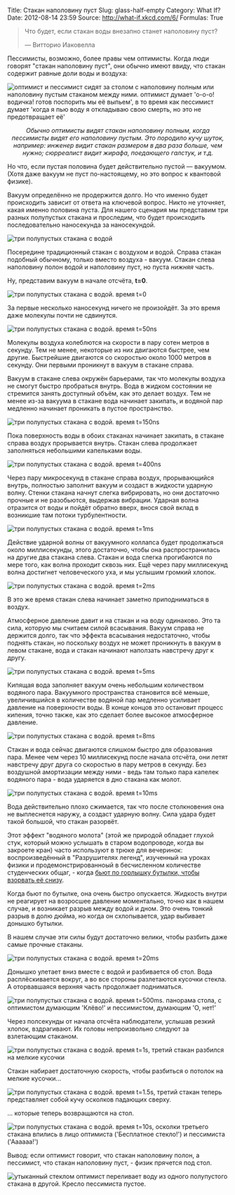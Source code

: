 Title: Стакан наполовину пуст
Slug: glass-half-empty
Category: What If?
Date: 2012-08-14 23:59
Source: http://what-if.xkcd.com/6/
Formulas: True

> Что будет, если стакан воды внезапно станет наполовину пуст?
>
> — Витторио Иаковелла

Пессимисты, возможно, более правы чем оптимисты. Когда люди говорят "стакан наполовину пуст", они обычно имеют ввиду, что стакан содержит равные доли воды и воздуха:

![оптимист и пессимист сидят за столом с наполовину полным или наполовину пустым стаканом между ними. оптимист думает 'о-о-о! водичка! готов поспорить мы её выпьем', в то время как пессимист думает 'когда я пью воду я откладываю свою смерть, но это не предотвращает её'](/uploads/006-glass-half-empty/glass_people_ru.png)

_<center>Обычно оптимисты видят стакан наполовину полным, когда пессимисты видят его наполовину пустым. Это породило кучу шуток, например: инженер видит 
стакан размером в два раза больше, чем нужно; сюрреалист видит жирафа, поедающего галстук, и т.д.</center>_

Но что, если пустая половина будет действительно пустой — вакуумом. (Хотя даже вакуум не пуст по-настоящему, но это вопрос к квантовой физике).

Вакуум определённо не продержится долго. Но что именно будет происходить зависит от ответа на ключевой вопрос. Никто не уточняет, какая именно половина пуста. Для нашего сценария мы представим три разных полупустых стакана и проследим, что будет происходить последовательно наносекунда за наносекундой.

![три полупустых стакана с водой](/uploads/006-glass-half-empty/glass_three_ru.png)

Посередине традиционный стакан с воздухом и водой. Справа стакан подобный обычному, только вместо воздуха - вакуум. Стакан слева наполовину полон водой и наполовину пуст, но пуста _нижняя_ часть.

Ну, представим вакуум в начале отсчёта, **t=0**.

![три полупустых стакана с водой. время t=0](/uploads/006-glass-half-empty/glass_0s.png)

За первые несколько наносекунд ничего не произойдёт. За это время даже молекулы почти не сдвинутся.

![три полупустых стакана с водой. время t=50ns](/uploads/006-glass-half-empty/glass_50ns_ru.png)

Молекулы воздуха колеблются на скорости в пару сотен метров в секунду. Тем не менее, некоторые из них двигаются быстрее, чем другие. Быстрейшие двигаются со скоростью около 1000 метров в секунду. Они первыми проникнут в вакуум в стакане справа.

Вакуум в стакане слева окружён барьерами, так что молекулы воздуха не смогут быстро пробраться внутрь. Вода в жидком состоянии не стремится занять доступный объём, как это делает воздух. Тем не менее из-за вакуума в стакане вода начинает закипать, и водяной пар медленно начинает проникать в пустое пространство.

![три полупустых стакана с водой. время t=150ns](/uploads/006-glass-half-empty/glass_150ns_ru.png)

Пока поверхность воды в обоих стаканах начинает закипать, в стакане справа воздух прорывается внутрь. Стакан слева продолжает заполняться небольшими капельками воды.

![три полупустых стакана с водой. время t=400ns](/uploads/006-glass-half-empty/glass_400ns_ru.png)

Через пару микросекунд в стакане справа воздух, прорывающийся внутрь, полностью заполнит вакуум и создаст в жидкости ударную волну. Стенки стакана начнут слегка вибрировать, но они достаточно прочные и не разобьются, выдержав вибрации. Ударная волна отразится от воды и пойдёт обратно вверх, внося свой вклад в возникшие там потоки турбулентности.

![три полупустых стакана с водой. время t=1ms](/uploads/006-glass-half-empty/glass_1ms_ru.png)

Действие ударной волны от вакуумного коллапса будет продолжаться около миллисекунды, этого достаточно, чтобы она распространилась на другие два стакана слева. Стакан и вода слегка прогибаются по мере того, как волна проходит сквозь них. Ещё через пару миллисекунд волна достигнет человеческого уха, и мы услышим громкий хлопок.

![три полупустых стакана с водой. время t=2ms](/uploads/006-glass-half-empty/glass_2ms_ru.png)

В это же время стакан слева начинает заметно приподниматься в воздух.

Атмосферное давление давит и на стакан и на воду одинаково. Это та сила, которую мы считаем силой всасывания. Вакуум справа не держится долго, так что эффекта всасывания недостаточно, чтобы поднять стакан, но поскольку воздух не может проникнуть в вакуум в левом стакане, вода и стакан начинают наползать навстречу друг к другу.

![три полупустых стакана с водой. время t=5ms](/uploads/006-glass-half-empty/glass_5ms_ru.png)

Кипящая вода заполняет вакуум очень небольшим количеством водяного пара. Вакуумного пространства становится всё меньше, увеличившийся в количестве водяной пар медленно усиливает давление на поверхности воды. В конце концов это остановит процесс кипения, точно также, как это сделает более высокое атмосферное давление.

![три полупустых стакана с водой. время t=8ms](/uploads/006-glass-half-empty/glass_8ms_ru.png)

Стакан и вода сейчас двигаются слишком быстро для образования пара. Менее чем через 10 миллисекунд после начала отсчёта, они летят навстречу друг друга со скоростью в пару метров в секунду. Без воздушной амортизации между ними - ведь там только пара капелек водяного пара - вода ударяется в дно стакана как молот.

![три полупустых стакана с водой. время t=10ms](/uploads/006-glass-half-empty/glass_10ms_ru.png)

Вода действительно плохо сжимается, так что после столкновения она не выплеснется наружу, а создаст ударную волну. Сила удара будет такой большой, что стакан разорвёт.

Этот эффект "водяного молота" (этой же природой обладает глухой стук, который можно услышать в старом водопроводе, когда вы закроете кран) часто используют в трюке для вечеринок: воспроизведённый в "Разрушителях легенд", изученный на уроках физики и продемонстрированноый в бесчисленном количестве студенческих общаг, - когда [бьют по горлышку бутылки, чтобы взорвать её снизу](http://www.youtube.com/watch?v=77gWkl0ZUC8).

Когда бьют по бутылке, она очень быстро опускается. Жидкость внутри не реагирует на возросшее давление моментально, точно как в нашем случае, и возникает разрыв между водой и дном. Это очень тонкий разрыв в долю дюйма, но когда он схлопывается, удар выбивает донышко бутылки.

В нашем случае эти силы будут достаточно велики, чтобы разбить даже самые прочные стаканы.

![три полупустых стакана с водой. время t=20ms](/uploads/006-glass-half-empty/glass_20ms_ru.png)

Донышко улетает вниз вместе с водой и разбивается об стол. Вода расплёскивается вокруг, а во все стороны разлетаются кусочки стекла. А оторвавшаяся верхняя часть продолжает подниматься.

![три полупустых стакана с водой. время t=500ms. панорама стола, с оптимистом думающим 'Клёво!' и пессимистом, думающим 'О, нет!'](/uploads/006-glass-half-empty/glass_500ms_ru.png)


Через полсекунды от начала отсчёта наблюдатели, услышав резкий хлопок, вздрагивают. Их головы непроизвольно следуют за взлетающим стаканом.

![три полупустых стакана с водой. время t=1s, третий стакан разбился на мелкие кусочки](/uploads/006-glass-half-empty/glass_1s_ru.png)

Стакан набирает достаточную скорость, чтобы разбиться о потолок на мелкие кусочки...

![три полупустых стакана с водой. время t=1.5s, третий стакан теперь представляет собой кучу осколков падающих сверху.](/uploads/006-glass-half-empty/glass_1_5s_ru.png)


... которые теперь возвращаются на стол.

![три полупустых стакана с водой. время t=10s, осколки третьего стакана впились в лицо оптимиста ('Бесплатное стекло!') и пессимиста ('Аааааа!')](/uploads/006-glass-half-empty/glass_10s_ru.png)

Вывод: если оптимист говорит, что стакан наполовину полон, а пессимист, что стакан наполовину пуст, - физик прячется под стол.

![утыканный стеклом оптимист переливает воду из одного полупустого стакана в другой. Кресло пессимиста пустое.](/uploads/006-glass-half-empty/glass_end_ru.png)
